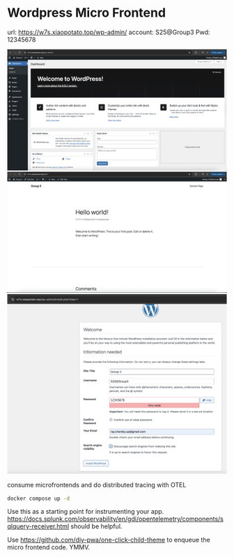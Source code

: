 # Wordpress Micro Frontend

url: https://w7s.xiaopotato.top/wp-admin/
account: S25@Group3 Pwd: 12345678

![dashboard](./screenshoots/wordpress-dashboard.png)
![Post](./screenshoots/wordpress-post.png)
![register](./screenshoots/wordpress-register.png)

consume microfrontends and do distributed tracing with OTEL

```bash
docker compose up -d
```

Use this as a starting point for instrumenting your app. https://docs.splunk.com/observability/en/gdi/opentelemetry/components/sqlquery-receiver.html should be helpful.

Use https://github.com/diy-pwa/one-click-child-theme to enqueue the micro frontend code. YMMV.
